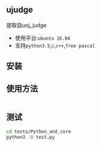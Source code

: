 ## ujudge

提取自uoj_judge

 - 使用平台:`ubuntu 16.04`
 - 支持`python3.5`,`c`,`c++`,`free pascal`


## 安装

## 使用方法

```

```


## 测试

```bash
cd tests/Python_and_core
python3 -B test.py
```


